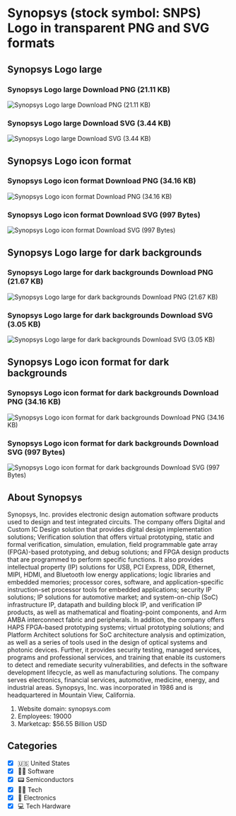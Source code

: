 # Synopsys (stock symbol: SNPS) Logo in transparent PNG and SVG formats

## Synopsys Logo large

### Synopsys Logo large Download PNG (21.11 KB)

![Synopsys Logo large Download PNG (21.11 KB)](/img/orig/SNPS_BIG-13e8b624.png)

### Synopsys Logo large Download SVG (3.44 KB)

![Synopsys Logo large Download SVG (3.44 KB)](/img/orig/SNPS_BIG-d4c6b2c2.svg)

## Synopsys Logo icon format

### Synopsys Logo icon format Download PNG (34.16 KB)

![Synopsys Logo icon format Download PNG (34.16 KB)](/img/orig/SNPS-d0ea4223.png)

### Synopsys Logo icon format Download SVG (997 Bytes)

![Synopsys Logo icon format Download SVG (997 Bytes)](/img/orig/SNPS-e4a12911.svg)

## Synopsys Logo large for dark backgrounds

### Synopsys Logo large for dark backgrounds Download PNG (21.67 KB)

![Synopsys Logo large for dark backgrounds Download PNG (21.67 KB)](/img/orig/SNPS_BIG.D-30b0726f.png)

### Synopsys Logo large for dark backgrounds Download SVG (3.05 KB)

![Synopsys Logo large for dark backgrounds Download SVG (3.05 KB)](/img/orig/SNPS_BIG.D-e7b17519.svg)

## Synopsys Logo icon format for dark backgrounds

### Synopsys Logo icon format for dark backgrounds Download PNG (34.16 KB)

![Synopsys Logo icon format for dark backgrounds Download PNG (34.16 KB)](/img/orig/SNPS.D-dc46d371.png)

### Synopsys Logo icon format for dark backgrounds Download SVG (997 Bytes)

![Synopsys Logo icon format for dark backgrounds Download SVG (997 Bytes)](/img/orig/SNPS.D-4763933f.svg)

## About Synopsys

Synopsys, Inc. provides electronic design automation software products used to design and test integrated circuits. The company offers Digital and Custom IC Design solution that provides digital design implementation solutions; Verification solution that offers virtual prototyping, static and formal verification, simulation, emulation, field programmable gate array (FPGA)-based prototyping, and debug solutions; and FPGA design products that are programmed to perform specific functions. It also provides intellectual property (IP) solutions for USB, PCI Express, DDR, Ethernet, MIPI, HDMI, and Bluetooth low energy applications; logic libraries and embedded memories; processor cores, software, and application-specific instruction-set processor tools for embedded applications; security IP solutions; IP solutions for automotive market; and system-on-chip (SoC) infrastructure IP, datapath and building block IP, and verification IP products, as well as mathematical and floating-point components, and Arm AMBA interconnect fabric and peripherals. In addition, the company offers HAPS FPGA-based prototyping systems; virtual prototyping solutions; and Platform Architect solutions for SoC architecture analysis and optimization, as well as a series of tools used in the design of optical systems and photonic devices. Further, it provides security testing, managed services, programs and professional services, and training that enable its customers to detect and remediate security vulnerabilities, and defects in the software development lifecycle, as well as manufacturing solutions. The company serves electronics, financial services, automotive, medicine, energy, and industrial areas. Synopsys, Inc. was incorporated in 1986 and is headquartered in Mountain View, California.

1. Website domain: synopsys.com
2. Employees: 19000
3. Marketcap: $56.55 Billion USD


## Categories
- [x] 🇺🇸 United States
- [x] 👨‍💻 Software
- [x] 📟 Semiconductors
- [x] 👩‍💻 Tech
- [x] 🔌 Electronics
- [x] 💻 Tech Hardware
